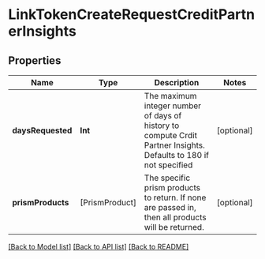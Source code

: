 # LinkTokenCreateRequestCreditPartnerInsights

## Properties
Name | Type | Description | Notes
------------ | ------------- | ------------- | -------------
**daysRequested** | **Int** | The maximum integer number of days of history to compute Crdit Partner Insights. Defaults to 180 if not specified | [optional] 
**prismProducts** | [PrismProduct] | The specific prism products to return. If none are passed in, then all products will be returned. | [optional] 

[[Back to Model list]](../README.md#documentation-for-models) [[Back to API list]](../README.md#documentation-for-api-endpoints) [[Back to README]](../README.md)


